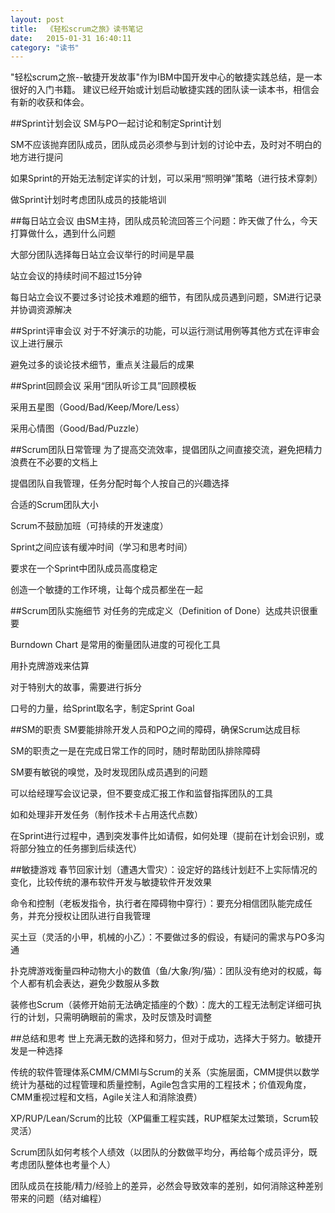 ```yaml
---
layout: post
title:  《轻松scrum之旅》读书笔记
date:   2015-01-31 16:40:11
category: "读书"
---
```


"轻松scrum之旅--敏捷开发故事"作为IBM中国开发中心的敏捷实践总结，是一本很好的入门书籍。
建议已经开始或计划启动敏捷实践的团队读一读本书，相信会有新的收获和体会。


##Sprint计划会议
SM与PO一起讨论和制定Sprint计划

SM不应该抛弃团队成员，团队成员必须参与到计划的讨论中去，及时对不明白的地方进行提问

如果Sprint的开始无法制定详实的计划，可以采用“照明弹”策略（进行技术穿刺）

做Sprint计划时考虑团队成员的技能培训

##每日站立会议
由SM主持，团队成员轮流回答三个问题：昨天做了什么，今天打算做什么，遇到什么问题

大部分团队选择每日站立会议举行的时间是早晨

站立会议的持续时间不超过15分钟

每日站立会议不要过多讨论技术难题的细节，有团队成员遇到问题，SM进行记录并协调资源解决

##Sprint评审会议
对于不好演示的功能，可以运行测试用例等其他方式在评审会议上进行展示

避免过多的谈论技术细节，重点关注最后的成果

##Sprint回顾会议
采用“团队听诊工具”回顾模板

采用五星图（Good/Bad/Keep/More/Less）

采用心情图（Good/Bad/Puzzle）

##Scrum团队日常管理
为了提高交流效率，提倡团队之间直接交流，避免把精力浪费在不必要的文档上

提倡团队自我管理，任务分配时每个人按自己的兴趣选择

合适的Scrum团队大小

Scrum不鼓励加班（可持续的开发速度）

Sprint之间应该有缓冲时间（学习和思考时间）

要求在一个Sprint中团队成员高度稳定

创造一个敏捷的工作环境，让每个成员都坐在一起

##Scrum团队实施细节
对任务的完成定义（Definition of Done）达成共识很重要

Burndown Chart 是常用的衡量团队进度的可视化工具

用扑克牌游戏来估算

对于特别大的故事，需要进行拆分

口号的力量，给Sprint取名字，制定Sprint Goal

##SM的职责
SM要能排除开发人员和PO之间的障碍，确保Scrum达成目标

SM的职责之一是在完成日常工作的同时，随时帮助团队排除障碍

SM要有敏锐的嗅觉，及时发现团队成员遇到的问题

可以给经理写会议记录，但不要变成汇报工作和监督指挥团队的工具

如和处理非开发任务（制作技术卡占用迭代点数）

在Sprint进行过程中，遇到突发事件比如请假，如何处理（提前在计划会识别，或将部分独立的任务挪到后续迭代）

##敏捷游戏
春节回家计划（遭遇大雪灾）：设定好的路线计划赶不上实际情况的变化，比较传统的瀑布软件开发与敏捷软件开发效果

命令和控制（老板发指令，执行者在障碍物中穿行）：要充分相信团队能完成任务，并充分授权让团队进行自我管理

买土豆（灵活的小甲，机械的小乙）：不要做过多的假设，有疑问的需求与PO多沟通

扑克牌游戏衡量四种动物大小的数值（鱼/大象/狗/猫）：团队没有绝对的权威，每个人都有机会表达，避免少数服从多数

装修也Scrum（装修开始前无法确定插座的个数）：庞大的工程无法制定详细可执行的计划，只需明确眼前的需求，及时反馈及时调整


##总结和思考
世上充满无数的选择和努力，但对于成功，选择大于努力。敏捷开发是一种选择

传统的软件管理体系CMM/CMMI与Scrum的关系（实施层面，CMM提供以数学统计为基础的过程管理和质量控制，Agile包含实用的工程技术；价值观角度，CMM重视过程和文档，Agile关注人和消除浪费）

XP/RUP/Lean/Scrum的比较（XP偏重工程实践，RUP框架太过繁琐，Scrum较灵活）

Scrum团队如何考核个人绩效（以团队的分数做平均分，再给每个成员评分，既考虑团队整体也考量个人）

团队成员在技能/精力/经验上的差异，必然会导致效率的差别，如何消除这种差别带来的问题（结对编程）

